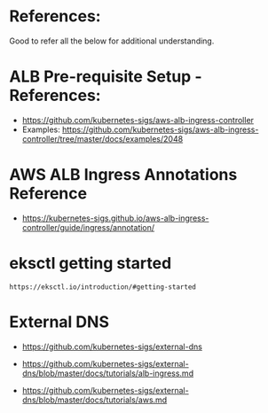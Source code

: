 # References:

Good to refer all the below for additional understanding.

# ALB Pre-requisite Setup - References:

- https://github.com/kubernetes-sigs/aws-alb-ingress-controller
- Examples:
  https://github.com/kubernetes-sigs/aws-alb-ingress-controller/tree/master/docs/examples/2048

# AWS ALB Ingress Annotations Reference

- https://kubernetes-sigs.github.io/aws-alb-ingress-controller/guide/ingress/annotation/

# eksctl getting started

    https://eksctl.io/introduction/#getting-started

# External DNS

- https://github.com/kubernetes-sigs/external-dns

- https://github.com/kubernetes-sigs/external-dns/blob/master/docs/tutorials/alb-ingress.md

- https://github.com/kubernetes-sigs/external-dns/blob/master/docs/tutorials/aws.md
